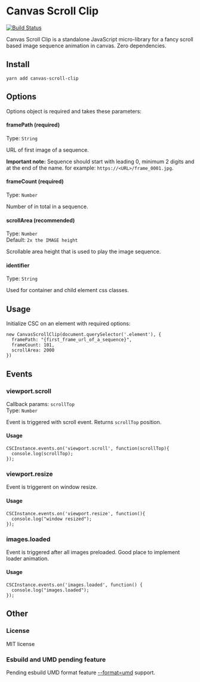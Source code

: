 # Canvas Scroll Clip
[![Build Status](https://github.com/m5kr1pka/canvas-scroll-clip/actions/workflows/build.yml/badge.svg)](https://github.com/m5kr1pka/canvas-scroll-clip/actions/workflows/build.yml)

Canvas Scroll Clip is a standalone JavaScript micro-library for a fancy scroll based image sequence animation in canvas. Zero dependencies.

## Install
```
yarn add canvas-scroll-clip
```

## Options
Options object is required and takes these parameters:

#### framePath (required)
Type: ```String```

URL of first image of a sequence.

**Important note:** Sequence should start with leading 0, minimum 2 digits and at the end of the name. for example: ```https://<URL>/frame_0001.jpg```. 

#### frameCount (required)
Type: ```Number```

Number of in total in a sequence.

#### scrollArea (recommended)
Type: ```Number```<br>
Default: ```2x the IMAGE height```

Scrollable area height that is used to play the image sequence.

#### identifier
Type: ```String```

Used for container and child element css classes.

## Usage
Initialize CSC on an element with required options:
```
new CanvasScrollClip(document.querySelector('.element'), {
  framePath: "{first_frame_url_of_a_sequence}",
  frameCount: 101,
  scrollArea: 2000
})
```


## Events

### viewport.scroll
Callback params: ```scrollTop```<br/>
Type: ```Number```

Event is triggered with scroll event. Returns ```scrollTop``` position.

#### Usage

```
CSCInstance.events.on('viewport.scroll', function(scrollTop){
  console.log(scrollTop);
});
```

### viewport.resize
Event is triggerent on window resize.

#### Usage
```
CSCInstance.events.on('viewport.resize', function(){
  console.log("window resized");
});
```

### images.loaded
Event is triggered after all images preloaded. Good place to implement loader animation.

#### Usage
```
CSCInstance.events.on('images.loaded', function() {
  console.log("images.loaded");
});
```

## Other

### License
MIT license

### Esbuild and UMD pending feature
Pending esbuild UMD format feature [--format=umd](https://github.com/evanw/esbuild/issues/507) support.
